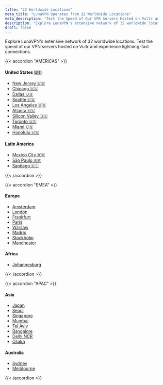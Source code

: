 ```yaml
---
title: "32 Worldwide Locations"
meta_title: "LunaVPN Operates from 32 Worldwide Locations"
meta_description: "Test the Speed of Our VPN Servers Hosted on Vultr and See How Fast We Really Are"
description: "Explore LunaVPN's extensive network of 32 worldwide locations. Test the speed of our VPN servers hosted on Vultr and experience lightning-fast connections."
draft: false
---
```


Explore LunaVPN's extensive network of 32 worldwide locations. Test the speed of our VPN servers hosted on Vultr and experience lightning-fast connections.

{{< accordion "AMERICAS" >}}

#### United States 🇺🇸

- [New Jersey 🇺🇸](https://nj-us-ping.vultr.com/)
- [Chicago 🇺🇸](https://il-us-ping.vultr.com/)
- [Dallas 🇺🇸](https://tx-us-ping.vultr.com/)
- [Seattle 🇺🇸](https://wa-us-ping.vultr.com/)
- [Los Angeles 🇺🇸](https://lax-ca-us-ping.vultr.com/)
- [Atlanta 🇺🇸](https://ga-us-ping.vultr.com/)
- [Silicon Valley 🇺🇸](https://sjo-ca-us-ping.vultr.com/)
- [Toronto 🇺🇸](https://tor-ca-ping.vultr.com/)
- [Miami 🇺🇸](https://fl-us-ping.vultr.com/)
- [Honolulu 🇺🇸](https://hon-hi-us-ping.vultr.com/)

#### Latin America

- [Mexico City 🇲🇽](https://mex-mx-ping.vultr.com/)
- [S&#227;o Paulo 🇧🇷](https://sao-br-ping.vultr.com/)
- [Santiago 🇨🇱](https://scl-cl-ping.vultr.com/)

{{< /accordion >}}


{{< accordion "EMEA" >}}

#### Europe

- [Amsterdam](https://ams-nl-ping.vultr.com/)
- [London](https://lon-gb-ping.vultr.com/)
- [Frankfurt](https://fra-de-ping.vultr.com/)
- [Paris](https://par-fr-ping.vultr.com/)
- [Warsaw](https://waw-pl-ping.vultr.com/)
- [Madrid](https://mad-es-ping.vultr.com/)
- [Stockholm](https://sto-se-ping.vultr.com/)
- [Manchester](https://scl-cl-ping.vultr.com/)

#### Africa

- [Johannesburg](https://jnb-za-ping.vultr.com/)

{{< /accordion >}}


{{< accordion "APAC" >}}

#### Asia

- [Japan](https://hnd-jp-ping.vultr.com/)
- [Seoul](https://sel-kor-ping.vultr.com/)
- [Singapore](https://sgp-ping.vultr.com/)
- [Mumbai](https://bom-in-ping.vultr.com/)
- [Tel Aviv](https://tlv-il-ping.vultr.com/)
- [Bangalore](https://blr-in-ping.vultr.com/)
- [Delhi NCR](https://del-in-ping.vultr.com/)
- [Osaka](https://osk-jp-ping.vultr.com/)

#### Australia

- [Sydney](https://syd-au-ping.vultr.com/)
- [Melblourne](https://mel-au-ping.vultr.com/)

{{< /accordion >}}
